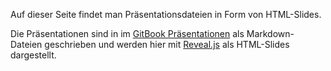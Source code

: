 Auf dieser Seite findet man Präsentationsdateien in Form von HTML-Slides.

Die Präsentationen sind in im [GitBook Präsentationen](https://www.gitbook.com/book/dorkeinath/prasentationen/details) als Markdown-Dateien geschrieben und werden hier mit [Reveal.js](https://github.com/hakimel/reveal.js) als HTML-Slides dargestellt.
